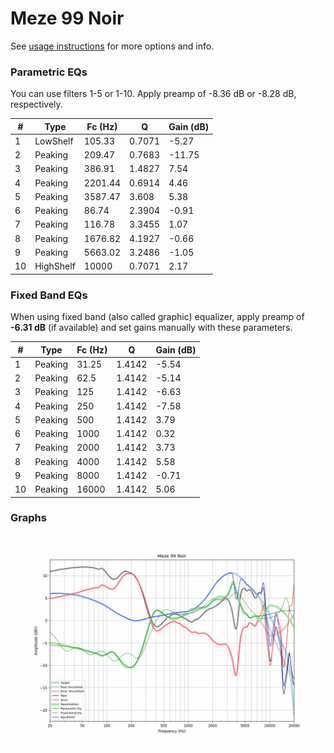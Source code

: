 # Meze 99 Noir
See [usage instructions](https://github.com/jaakkopasanen/AutoEq#usage) for more options and info.

### Parametric EQs
You can use filters 1-5 or 1-10. Apply preamp of -8.36 dB or -8.28 dB, respectively.

|   # | Type      |   Fc (Hz) |      Q |   Gain (dB) |
|-----|-----------|-----------|--------|-------------|
|   1 | LowShelf  |    105.33 | 0.7071 |       -5.27 |
|   2 | Peaking   |    209.47 | 0.7683 |      -11.75 |
|   3 | Peaking   |    386.91 | 1.4827 |        7.54 |
|   4 | Peaking   |   2201.44 | 0.6914 |        4.46 |
|   5 | Peaking   |   3587.47 | 3.608  |        5.38 |
|   6 | Peaking   |     86.74 | 2.3904 |       -0.91 |
|   7 | Peaking   |    116.78 | 3.3455 |        1.07 |
|   8 | Peaking   |   1676.82 | 4.1927 |       -0.66 |
|   9 | Peaking   |   5663.02 | 3.2486 |       -1.05 |
|  10 | HighShelf |  10000    | 0.7071 |        2.17 |

### Fixed Band EQs
When using fixed band (also called graphic) equalizer, apply preamp of **-6.31 dB** (if available) and set gains manually with these parameters.

|   # | Type    |   Fc (Hz) |      Q |   Gain (dB) |
|-----|---------|-----------|--------|-------------|
|   1 | Peaking |     31.25 | 1.4142 |       -5.54 |
|   2 | Peaking |     62.5  | 1.4142 |       -5.14 |
|   3 | Peaking |    125    | 1.4142 |       -6.63 |
|   4 | Peaking |    250    | 1.4142 |       -7.58 |
|   5 | Peaking |    500    | 1.4142 |        3.79 |
|   6 | Peaking |   1000    | 1.4142 |        0.32 |
|   7 | Peaking |   2000    | 1.4142 |        3.73 |
|   8 | Peaking |   4000    | 1.4142 |        5.58 |
|   9 | Peaking |   8000    | 1.4142 |       -0.71 |
|  10 | Peaking |  16000    | 1.4142 |        5.06 |

### Graphs
![](./Meze%2099%20Noir.png)
